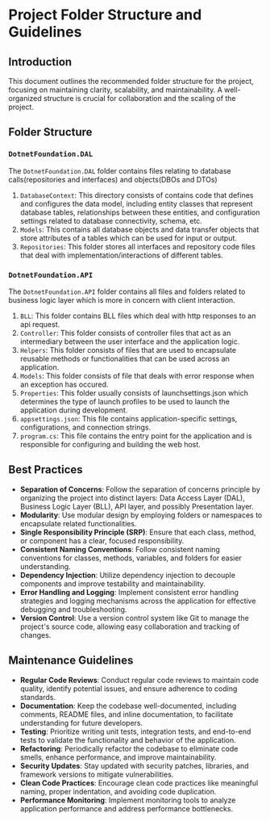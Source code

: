 # Project Folder Structure and Guidelines

## Introduction
This document outlines the recommended folder structure for the project, focusing on maintaining clarity, scalability, and maintainability. A well-organized structure is crucial for collaboration and the scaling of the project.

## Folder Structure

### `DotnetFoundation.DAL`
The `DotnetFoundation.DAL` folder contains files relating to  database calls(repositories and interfaces) and objects(DBOs and DTOs)

1. `DatabaseContext`: This directory consists of contains code that defines and configures the data model, including entity classes that represent database tables, relationships between these entities, and configuration settings related to database connectivity, schema, etc.
2. `Models`: This contains all database objects and data transfer objects that store attributes of a tables which can be used for input or output.
3. `Repositories`: This folder stores all interfaces and repository code files that deal with implementation/interactions of different tables.

### `DotnetFoundation.API`
The `DotnetFoundation.API` folder contains all files and folders related to business logic layer which is more in concern with client interaction.

1. `BLL`: This folder contains BLL files which deal with http responses to an api request.
2. `Controller`: This folder consists of controller files that act as an intermediary between the user interface and the application logic.
3. `Helpers`: This folder consists of files that are used to encapsulate reusable methods or functionalities that can be used across an application.
4. `Models`: This folder consists of file that deals with error response when an exception has occured.  
5. `Properties`: This folder usually consists of launchsettings.json which determines the type of launch profiles to be used to launch the application during development.
6. `appsettings.json`: This file contains application-specific settings, configurations, and connection strings.
7. `program.cs`: This file  contains the entry point for the application and is responsible for configuring and building the web host.

## Best Practices

- **Separation of Concerns**: Follow the separation of concerns principle by organizing the project into distinct layers: Data Access Layer (DAL), Business Logic Layer (BLL), API layer, and possibly Presentation layer.
- **Modularity**: Use modular design by employing folders or namespaces to encapsulate related functionalities.
- **Single Responsibility Principle (SRP)**: Ensure that each class, method, or component has a clear, focused responsibility.
- **Consistent Naming Conventions**: Follow consistent naming conventions for classes, methods, variables, and folders for easier understanding.
- **Dependency Injection**: Utilize dependency injection to decouple components and improve testability and maintainability.
- **Error Handling and Logging**: Implement consistent error handling strategies and logging mechanisms across the application for effective debugging and troubleshooting.
- **Version Control**: Use a version control system like Git to manage the project's source code, allowing easy collaboration and tracking of changes.

## Maintenance Guidelines

- **Regular Code Reviews**: Conduct regular code reviews to maintain code quality, identify potential issues, and ensure adherence to coding standards.
- **Documentation**: Keep the codebase well-documented, including comments, README files, and inline documentation, to facilitate understanding for future developers.
- **Testing**: Prioritize writing unit tests, integration tests, and end-to-end tests to validate the functionality and behavior of the application.
- **Refactoring**: Periodically refactor the codebase to eliminate code smells, enhance performance, and improve maintainability.
- **Security Updates**: Stay updated with security patches, libraries, and framework versions to mitigate vulnerabilities.
- **Clean Code Practices**: Encourage clean code practices like meaningful naming, proper indentation, and avoiding code duplication.
- **Performance Monitoring**: Implement monitoring tools to analyze application performance and address performance bottlenecks.